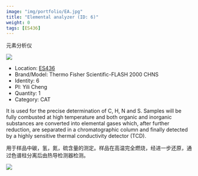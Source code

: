 ```yaml
---
image: "img/portfolio/EA.jpg"
title: "Elemental analyzer (ID: 6)"
weight: 0
tags: [ES436]
---
```


元素分析仪

<!--more-->

![](../../img/portfolio/EA.jpg)

- Location: [ES436](../../tags/es436)
- Brand/Model: Thermo Fisher Scientific-FLASH 2000 CHNS
- Identity: 6
- PI: Yili Cheng
- Quantity: 1
- Category: CAT

It is used for the precise determination of C, H, N and S. Samples will be fully combusted at high temperature and both organic and inorganic substances are converted into elemental gases which,  after further reduction, are separated in a chromatographic column and finally detected by a highly sensitive thermal conductivity detector (TCD).

用于样品中碳，氢，氮，硫含量的测定。样品在高温完全燃烧，经进一步还原，通过色谱柱分离后由热导检测器检测。

![](../../img/portfolio/EA_manual.jpg)

